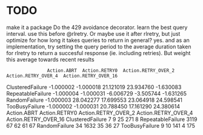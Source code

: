 # TODO

make it a package
Do the 429 avoidance decorator.  learn the best query interval.  use this before @rlretry.  Or maybe use it after rlretry, but just optimize for how long it takes queries to return in general?  yes.  and as an implementation, try setting the query period to the average duration taken for rlretry to return a succesful response (ie. including retries).  But weight this average towards recent results


                   Action.ABRT  Action.RETRY0  Action.RETRY_OVER_2  Action.RETRY_OVER_4  Action.RETRY_OVER_16
ClusteredFailure     -1.000002      -1.000018            21.121019            23.934760             -1.630083
RepeatableFailure    -1.000004      -1.000031            -6.006729            -3.505744             -1.631265
RandomFailure        -1.000003      28.042277            17.699553            23.064918             24.598541
TooBusyFailure       -1.000002      -1.000031            20.788450            17.161290             24.380614
                   Action.ABRT  Action.RETRY0  Action.RETRY_OVER_2  Action.RETRY_OVER_4  Action.RETRY_OVER_16
ClusteredFailure             7              9                   25                  271                     8
RepeatableFailure         3119             67                   62                   61                    67
RandomFailure               34           1632                   35                   36                    27
TooBusyFailure               9             10                  141                    4                   175

